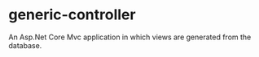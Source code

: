 # generic-controller
An Asp.Net Core Mvc application in which views are generated from the database.
